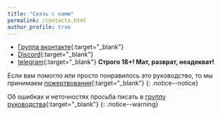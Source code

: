 ```yaml
---
title: "Связь с нами"
permalink: /contacts.html
author_profile: true
---
```


* [Группа вконтакте](https://vk.com/nincfw){:target="_blank"}
* [Discord](https://discord.gg/HNjpYw){:target="_blank"}
* [telegram](https://t.me/homebrew_group){:target="_blank"} **Строго 18+! Мат, разврат, неадекват!**

Если вам помогло или просто понравилось это руководство, то мы принимаем [пожертвования](donations){:target="_blank"}
{: .notice--notice}

Об ошибках и неточностях просьба писать в [группу руководства](https://vk.com/nincfw){:target="_blank"}
{: .notice--warning}